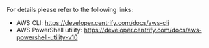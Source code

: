 For details please refer to the following links:

* AWS CLI: https://developer.centrify.com/docs/aws-cli
* AWS PowerShell utility: https://developer.centrify.com/docs/aws-powershell-utility-v10
